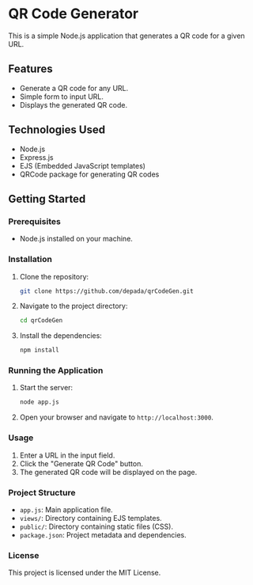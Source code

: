# QR Code Generator

This is a simple Node.js application that generates a QR code for a given URL.

## Features

- Generate a QR code for any URL.
- Simple form to input URL.
- Displays the generated QR code.

## Technologies Used

- Node.js
- Express.js
- EJS (Embedded JavaScript templates)
- QRCode package for generating QR codes

## Getting Started

### Prerequisites

- Node.js installed on your machine.

### Installation

1. Clone the repository:

   ```bash
   git clone https://github.com/depada/qrCodeGen.git
   ```

2. Navigate to the project directory:

   ```bash
   cd qrCodeGen
   ```

3. Install the dependencies:
   ```bash
   npm install
   ```

### Running the Application

1. Start the server:

   ```bash
   node app.js
   ```

2. Open your browser and navigate to `http://localhost:3000`.

### Usage

1. Enter a URL in the input field.
2. Click the "Generate QR Code" button.
3. The generated QR code will be displayed on the page.

### Project Structure

- `app.js`: Main application file.
- `views/`: Directory containing EJS templates.
- `public/`: Directory containing static files (CSS).
- `package.json`: Project metadata and dependencies.

### License

This project is licensed under the MIT License.

